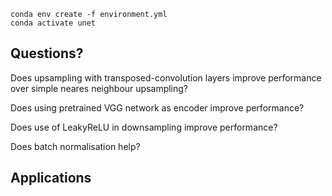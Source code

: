 
```
conda env create -f environment.yml
conda activate unet
```

## Questions?

Does upsampling with transposed-convolution layers improve performance over simple neares neighbour upsampling?

Does using pretrained VGG network as encoder improve performance?

Does use of LeakyReLU in downsampling improve performance?

Does batch normalisation help?


## Applications

